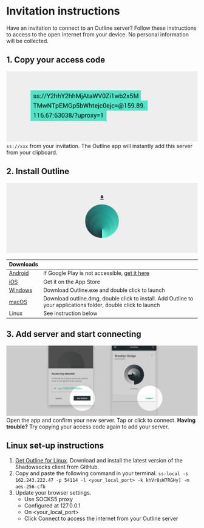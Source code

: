# Invitation instructions 

Have an invitation to connect to an Outline server? Follow these instructions to access to the open internet from your device. No personal information will be collected.

## 1. Copy your access code
![alt text](github-instructions-001.png "Description goes here")
`ss://xxx` from your invitation. The Outline app will instantly add this server from your clipboard.


## 2. Install Outline
![alt text](github-instructions-002.png "Description goes here")

|Downloads|  |
| ------------- | ------------- |
| [Android](https://www.google.com) | If Google Play is not accessible, [get it here](https://www.google.com)  |
| [iOS](https://www.google.com) | Get it on the App Store |
| [Windows](https://www.google.com) | Download Outline.exe and double click to launch |
| [macOS](https://www.google.com) | Download outline.dmg, double click to install. Add Outline to your applications folder, double click to launch |
| Linux | See instruction below |


## 3. Add server and start connecting
![alt text](github-instructions-003.png "Description goes here")
Open the app and confirm your new server. Tap or click to connect. 
**Having trouble?** Try copying your access code again to add your server. 


## Linux set-up instructions
1.  [Get Outline for Linux](https://www.google.com). Download and install the latest version of the Shadowsocks client from GitHub.
2. Copy and paste the following command in your terminal.
`ss-local -s 162.243.222.47 -p 54114 -l <your_local_port> -k khVr8sW7RGHy] -m aes-256-cfb`
3. Update your browser settings. 
	* Use SOCKS5 proxy 
	* Configured at 127.0.0.1
	* On <your_local_port>
	* Click Connect to access the internet from your Outline server

